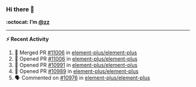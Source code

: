 ### Hi there 👋

**:octocat: I’m [@zz](https://github.com/holazz)**

---

**:zap: Recent Activity**

<!--START_SECTION:activity-->
1. 🎉 Merged PR [#11006](https://github.com/element-plus/element-plus/pull/11006) in [element-plus/element-plus](https://github.com/element-plus/element-plus)
2. 💪 Opened PR [#11006](https://github.com/element-plus/element-plus/pull/11006) in [element-plus/element-plus](https://github.com/element-plus/element-plus)
3. 💪 Opened PR [#10991](https://github.com/element-plus/element-plus/pull/10991) in [element-plus/element-plus](https://github.com/element-plus/element-plus)
4. 💪 Opened PR [#10989](https://github.com/element-plus/element-plus/pull/10989) in [element-plus/element-plus](https://github.com/element-plus/element-plus)
5. 🗣 Commented on [#10976](https://github.com/element-plus/element-plus/issues/10976) in [element-plus/element-plus](https://github.com/element-plus/element-plus)
<!--END_SECTION:activity-->
